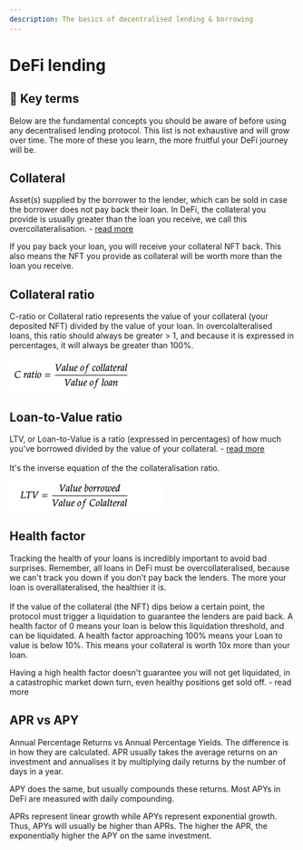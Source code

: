 ```yaml
---
description: The basics of decentralised lending & borrowing
---
```


# DeFi lending

## **🔑 Key terms**

Below are the fundamental concepts you should be aware of before using any decentralised lending protocol. This list is not exhaustive and will grow over time. The more of these you learn, the more fruitful your DeFi journey will be.

## Collateral

Asset(s) supplied by the borrower to the lender, which can be sold in case the borrower does not pay back their loan. In DeFi, the collateral you provide is usually greater than the loan you receive, we call this overcollateralisation. - [read more](https://www.investopedia.com/terms/c/collateral.asp)

If you pay back your loan, you will receive your collateral NFT back. This also means the NFT you provide as collateral will be worth more than the loan you receive.



## Collateral ratio

C-ratio or Collateral ratio represents the value of your collateral (your deposited NFT) divided by the value of your loan. In overcolalteralised loans, this ratio should always be greater > 1, and because it is expressed in percentages, it will always be greater than 100%.

![Example: Your NFT (collateral) is worth 100 SOL, you borrow 50 SOL. Your C ratio = 200%](<../.gitbook/assets/image (2).png>)



## Loan-to-Value ratio

LTV, or Loan-to-Value is a ratio (expressed in percentages) of how much you've borrowed divided by the value of your collateral. - [read more](https://www.investopedia.com/terms/l/loantovalue.asp)\
\
It's the inverse equation of the the collateralisation ratio.

![Example: Your NFT (collateral) is worth 100 SOL, you borrow 50 SOL. Your LTV = 50%](<../.gitbook/assets/image (1).png>)

## Health factor

Tracking the health of your loans is incredibly important to avoid bad surprises. Remember, all loans in DeFi must be overcollateralised, because we can't track you down if you don't pay back the lenders. The more your loan is overallateralised, the healthier it is.\
\
If the value of the collateral (the NFT) dips below a certain point, the protocol must trigger a liquidation to guarantee the lenders are paid back. A health factor of 0 means your loan is below this liquidation threshold, and can be liquidated. A health factor approaching 100% means your Loan to value is below 10%. This means your collateral is worth 10x more than your loan.

Having a high health factor doesn't guarantee you will not get liquidated, in a catastrophic market down turn, even healthy positions get sold off. - read more



## APR vs APY

Annual Percentage Returns vs Annual Percentage Yields. The difference is in how they are calculated. APR usually takes the average returns on an investment and annualises it by multiplying daily returns by the number of days in a year.

APY does the same, but usually compounds these returns. Most APYs in DeFi are measured with daily compounding.

APRs represent linear growth while APYs represent exponential growth. Thus, APYs will usually be higher than APRs. The higher the APR, the exponentially higher the APY on the same investment.

